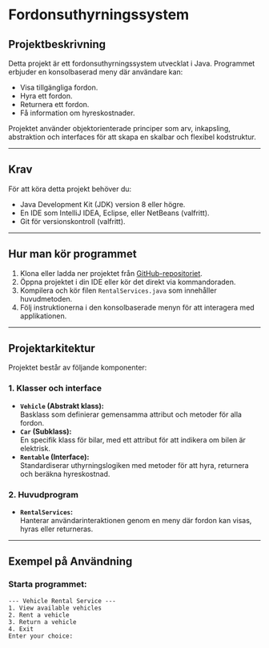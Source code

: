 # **Fordonsuthyrningssystem**

## **Projektbeskrivning**
Detta projekt är ett fordonsuthyrningssystem utvecklat i Java. Programmet erbjuder en konsolbaserad meny där användare kan:
- Visa tillgängliga fordon.
- Hyra ett fordon.
- Returnera ett fordon.
- Få information om hyreskostnader.

Projektet använder objektorienterade principer som arv, inkapsling, abstraktion och interfaces för att skapa en skalbar och flexibel kodstruktur.

---

## **Krav**
För att köra detta projekt behöver du:
- Java Development Kit (JDK) version 8 eller högre.
- En IDE som IntelliJ IDEA, Eclipse, eller NetBeans (valfritt).
- Git för versionskontroll (valfritt).

---

## **Hur man kör programmet**
1. Klona eller ladda ner projektet från [GitHub-repositoriet](#).
2. Öppna projektet i din IDE eller kör det direkt via kommandoraden.
3. Kompilera och kör filen `RentalServices.java` som innehåller huvudmetoden.
4. Följ instruktionerna i den konsolbaserade menyn för att interagera med applikationen.

---

## **Projektarkitektur**
Projektet består av följande komponenter:

### 1. **Klasser och interface**
- **`Vehicle` (Abstrakt klass):**  
  Basklass som definierar gemensamma attribut och metoder för alla fordon.
- **`Car` (Subklass):**  
  En specifik klass för bilar, med ett attribut för att indikera om bilen är elektrisk.
- **`Rentable` (Interface):**  
  Standardiserar uthyrningslogiken med metoder för att hyra, returnera och beräkna hyreskostnad.

### 2. **Huvudprogram**
- **`RentalServices`:**  
  Hanterar användarinteraktionen genom en meny där fordon kan visas, hyras eller returneras.

---

## **Exempel på Användning**
### Starta programmet:
```text
--- Vehicle Rental Service ---
1. View available vehicles
2. Rent a vehicle
3. Return a vehicle
4. Exit
Enter your choice: 
